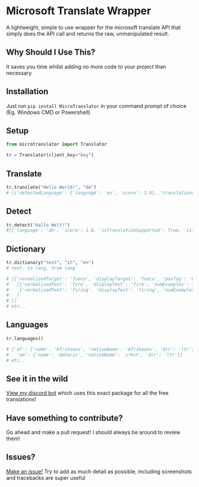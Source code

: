 # Microsoft Translate Wrapper
A lightweight, simple to use wrapper for the microsoft translate API that simply does the API call and returns the raw, unmanipulated result.

## Why Should I Use This?
It saves you time whilst adding no more code to your project than necessary

## Installation
Just run `pip install MicroTranslator` in your command prompt of choice (Eg. Windows CMD or Powershell)

## Setup
```python
from microtranslator import Translator

tr = Translator(client_key="key")
```

## Translate
```python
tr.translate("Hello World!", "de")
# [{'detectedLanguage': {'language': 'en', 'score': 1.0}, 'translations': [{'text': 'Hallo Welt!', 'to': 'de'}]}]
```

## Detect
```python
tr.detect("Hallo Welt!")
#[{'language': 'de', 'score': 1.0, 'isTranslationSupported': True, 'isTransliterationSupported': False}]
```

## Dictionary
```python
tr.dictionary("test", "it", "en")
# text, to lang, from lang

# [{'normalizedTarget': 'fuoco', 'displayTarget': 'fuoco', 'posTag': 'OTHER', 'confidence': 0.8043, 'prefixWord': '', 'backTranslations': 
#   [{'normalizedText': 'fire', 'displayText': 'fire', 'numExamples': 1, 'frequencyCount': 33741}, 
#    {'normalizedText': 'firing', 'displayText': 'firing', 'numExamples': 0, 'frequencyCount': 559}
#   ]
# }]
# etc...
```

## Languages
```python
tr.languages()

# {'af': {'name': 'Afrikaans', 'nativeName': 'Afrikaans', 'dir': 'ltr'}, 
#   'am': {'name': 'Amharic', 'nativeName': 'አማርኛ', 'dir': 'ltr'}}
# etc...
```

## See it in the wild
[View my discord bot](https://jakebot.co.uk) which uses this exact package for all the free translations!

## Have something to contribute?
Go ahead and make a pull request! I should always be around to review them!

## Issues?
[Make an issue!](https://github.com/OliMations/MicroTranslator/issues)
Try to add as much detail as possible, including screenshots and tracebacks are super useful
